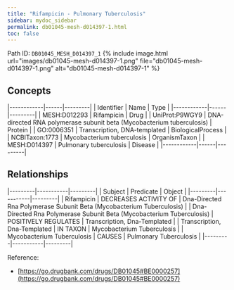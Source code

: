 ```yaml
---
title: "Rifampicin - Pulmonary Tuberculosis"
sidebar: mydoc_sidebar
permalink: db01045-mesh-d014397-1.html
toc: false 
---
```



Path ID: `DB01045_MESH_D014397_1`
{% include image.html url="images/db01045-mesh-d014397-1.png" file="db01045-mesh-d014397-1.png" alt="db01045-mesh-d014397-1" %}

## Concepts

|------------|------|---------|
| Identifier | Name | Type    |
|------------|------|---------|
| MESH:D012293 | Rifampicin | Drug |
| UniProt:P9WGY9 | DNA-directed RNA polymerase subunit beta (Mycobacterium tuberculosis) | Protein |
| GO:0006351 | Transcription, DNA-templated | BiologicalProcess |
| NCBITaxon:1773 | Mycobacterium tuberculosis | OrganismTaxon |
| MESH:D014397 | Pulmonary tuberculosis | Disease |
|------------|------|---------|

## Relationships

|---------|-----------|---------|
| Subject | Predicate | Object  |
|---------|-----------|---------|
| Rifampicin | DECREASES ACTIVITY OF | Dna-Directed Rna Polymerase Subunit Beta (Mycobacterium Tuberculosis) |
| Dna-Directed Rna Polymerase Subunit Beta (Mycobacterium Tuberculosis) | POSITIVELY REGULATES | Transcription, Dna-Templated |
| Transcription, Dna-Templated | IN TAXON | Mycobacterium Tuberculosis |
| Mycobacterium Tuberculosis | CAUSES | Pulmonary Tuberculosis |
|---------|-----------|---------|

Reference: 
  - [https://go.drugbank.com/drugs/DB01045#BE0000257](https://go.drugbank.com/drugs/DB01045#BE0000257)
